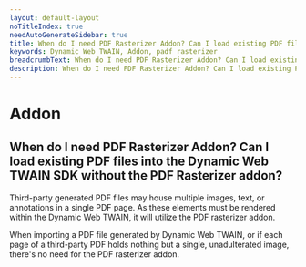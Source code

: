 ```yaml
---
layout: default-layout
noTitleIndex: true
needAutoGenerateSidebar: true
title: When do I need PDF Rasterizer Addon? Can I load existing PDF files into the Dynamic Web TWAIN SDK without the PDF Rasterizer addon?
keywords: Dynamic Web TWAIN, Addon, padf rasterizer
breadcrumbText: When do I need PDF Rasterizer Addon? Can I load existing PDF files into the Dynamic Web TWAIN SDK without the PDF Rasterizer addon?
description: When do I need PDF Rasterizer Addon? Can I load existing PDF files into the Dynamic Web TWAIN SDK without the PDF Rasterizer addon?
---
```


# Addon

## When do I need PDF Rasterizer Addon? Can I load existing PDF files into the Dynamic Web TWAIN SDK without the PDF Rasterizer addon?

Third-party generated PDF files may house multiple images, text, or annotations in a single PDF page. As these elements must be rendered within the Dynamic Web TWAIN, it will utilize the PDF rasterizer addon.

When importing a PDF file generated by Dynamic Web TWAIN, or if each page of a third-party PDF holds nothing but a single, unadulterated image, there's no need for the PDF rasterizer addon.
